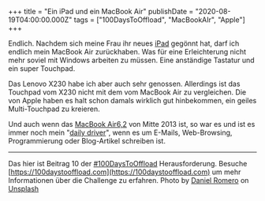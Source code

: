 +++
title = "Ein iPad und ein MacBook Air"
publishDate = "2020-08-19T04:00:00.000Z"
tags = ["100DaysToOffload", "MacBookAIr", "Apple"]
+++

Endlich. Nachdem sich meine Frau ihr neues [iPad](https://www.apple.com/de/ipad-pro/) gegönnt hat, darf ich endlich mein MacBook Air zurückhaben. Was für eine Erleichterung nicht mehr soviel mit Windows arbeiten zu müssen. Eine anständige Tastatur und ein super Touchpad.

Das Lenovo X230 habe ich aber auch sehr genossen. Allerdings ist das Touchpad vom X230 nicht mit dem vom MacBook Air zu vergleichen. Die von Apple haben es halt schon damals wirklich gut hinbekommen, ein geiles Multi-Touchpad zu kreieren.

Und auch wenn das [MacBook Air6,2](https://everymac.com/systems/apple/macbook-air/specs/macbook-air-core-i5-1.3-13-mid-2013-specs.html) von Mitte 2013 ist, so war es und ist es immer noch mein "[daily driver](https://www.urbandictionary.com/define.php?term=daily+driver)", wenn es um E-Mails, Web-Browsing, Programmierung oder Blog-Artikel schreiben ist.

---

Das hier ist Beitrag 10 der [#100DaysToOffload](/tag/100DaysToOffload) Herausforderung. Besuche [https://100daystooffload.com](https://100daystooffload.com) um mehr Informationen über die Challenge zu erfahren. Photo by [Daniel Romero](https://unsplash.com/@rmrdnl?utm_source=unsplash&amp;utm_medium=referral&amp;utm_content=creditCopyText) on [Unsplash](https://unsplash.com/s/photos/macbook-air?utm_source=unsplash&amp;utm_medium=referral&amp;utm_content=creditCopyText)